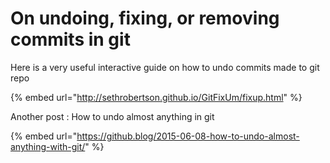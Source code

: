 # On undoing, fixing, or removing commits in git

Here is a very useful interactive guide on how to undo commits made to git repo

{% embed url="http://sethrobertson.github.io/GitFixUm/fixup.html" %}

Another post : How to undo almost anything in git

{% embed url="https://github.blog/2015-06-08-how-to-undo-almost-anything-with-git/" %}



